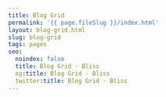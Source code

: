 ```yaml
---
title: Blog Grid
permalink: '{{ page.fileSlug }}/index.html'
layout: blog-grid.html
slug: blog-grid
tags: pages
seo:
  noindex: false
  title: Blog Grid - Bliss
  og:title: Blog Grid - Bliss
  twitter:title: Blog Grid - Bliss
---
```



